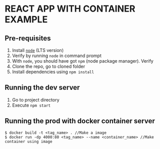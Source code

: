 # REACT APP WITH CONTAINER EXAMPLE

## Pre-requisites
1. Install [`node`](https://nodejs.org/en/download/) (LTS version)
2. Verify by running `node` in command prompt
3. With `node`, you should have got `npm` (node package manager).  Verify
4. Clone the repo, go to cloned folder
5. Install dependencies using `npm install`

## Running the dev server
1. Go to project directory
2. Execute `npm start`

## Running the prod with docker container server
```
$ docker build -t <tag_name> . //Make a image
$ docker run -dp 4000:80 <tag_name> --name <container_name> //Make container using image
```